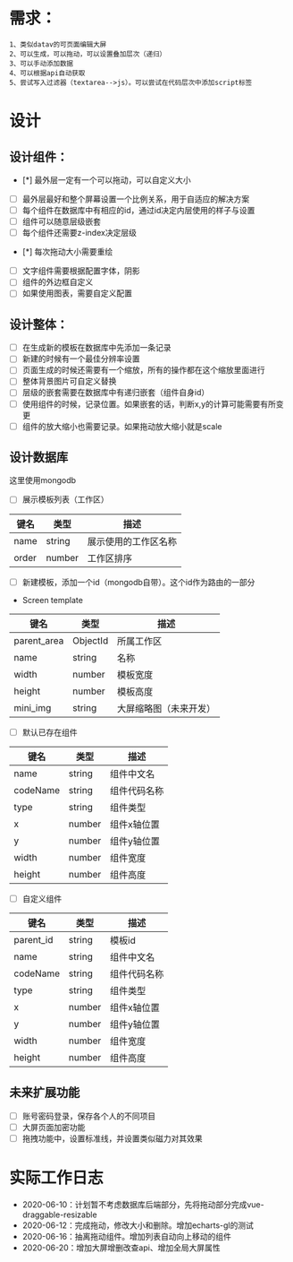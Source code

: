 # 需求：
    1、类似datav的可页面编辑大屏
    2、可以生成，可以拖动，可以设置叠加层次（递归）
    3、可以手动添加数据
    4、可以根据api自动获取
    5、尝试写入过滤器（textarea-->js）。可以尝试在代码层次中添加script标签

# 设计
## 设计组件：
 - [*] 最外层一定有一个可以拖动，可以自定义大小
 - [ ] 最外层最好和整个屏幕设置一个比例关系，用于自适应的解决方案
 - [ ] 每个组件在数据库中有相应的id，通过id决定内层使用的样子与设置
 - [ ] 组件可以随意层级嵌套
 - [ ] 每个组件还需要z-index决定层级
 - [*] 每次拖动大小需要重绘
 - [ ] 文字组件需要根据配置字体，阴影
 - [ ] 组件的外边框自定义
 - [ ] 如果使用图表，需要自定义配置

## 设计整体：
 - [ ] 在生成新的模板在数据库中先添加一条记录
 - [ ] 新建的时候有一个最佳分辨率设置
 - [ ] 页面生成的时候还需要有一个缩放，所有的操作都在这个缩放里面进行
 - [ ] 整体背景图片可自定义替换
 - [ ] 层级的嵌套需要在数据库中有递归嵌套（组件自身id）
 - [ ] 使用组件的时候，记录位置。如果嵌套的话，判断x,y的计算可能需要有所变更
 - [ ] 组件的放大缩小也需要记录。如果拖动放大缩小就是scale

## 设计数据库
这里使用mongodb
- [ ] 展示模板列表（工作区）

| 键名  | 类型   | 描述                 |
| ----- | ------ | -------------------- |
| name  | string | 展示使用的工作区名称 |
| order | number | 工作区排序           |


- [ ] 新建模板，添加一个id（mongodb自带）。这个id作为路由的一部分
- Screen template

| 键名        | 类型     | 描述                   |
| ----------- | -------- | ---------------------- |
| parent_area | ObjectId | 所属工作区             |
| name        | string   | 名称                   |
| width       | number   | 模板宽度               |
| height      | number   | 模板高度               |
| mini_img    | string   | 大屏缩略图（未来开发） |


- [ ] 默认已存在组件

| 键名     | 类型   | 描述         |
| -------- | ------ | ------------ |
| name     | string | 组件中文名   |
| codeName | string | 组件代码名称 |
| type     | string | 组件类型     |
| x        | number | 组件x轴位置  |
| y        | number | 组件y轴位置  |
| width    | number | 组件宽度     |
| height   | number | 组件高度     |

- [ ] 自定义组件

| 键名      | 类型   | 描述         |
| --------- | ------ | ------------ |
| parent_id | string | 模板id       |
| name      | string | 组件中文名   |
| codeName  | string | 组件代码名称 |
| type      | string | 组件类型     |
| x         | number | 组件x轴位置  |
| y         | number | 组件y轴位置  |
| width     | number | 组件宽度     |
| height    | number | 组件高度     |

## 未来扩展功能
 - [ ] 账号密码登录，保存各个人的不同项目
 - [ ] 大屏页面加密功能
 - [ ] 拖拽功能中，设置标准线，并设置类似磁力对其效果

# 实际工作日志
- 2020-06-10：计划暂不考虑数据库后端部分，先将拖动部分完成vue-draggable-resizable
- 2020-06-12：完成拖动，修改大小和删除。增加echarts-gl的测试
- 2020-06-16：抽离拖动组件。增加列表自动向上移动的组件
- 2020-06-20：增加大屏增删改查api、增加全局大屏属性